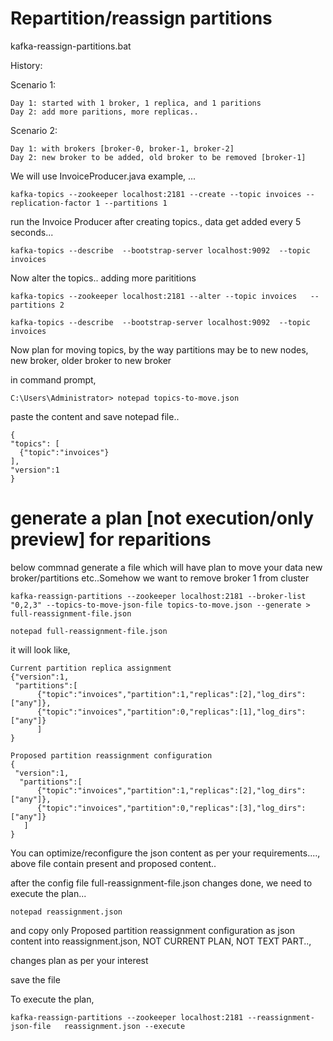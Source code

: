 # Repartition/reassign partitions

kafka-reassign-partitions.bat

History:

Scenario 1:
```
Day 1: started with 1 broker, 1 replica, and 1 paritions
Day 2: add more paritions, more replicas..
```
Scenario 2:

```
Day 1: with brokers [broker-0, broker-1, broker-2]
Day 2: new broker to be added, old broker to be removed [broker-1]
```

We will use InvoiceProducer.java example, ...

```
kafka-topics --zookeeper localhost:2181 --create --topic invoices --replication-factor 1 --partitions 1
```

run the Invoice Producer after creating topics., data get added every 5 seconds...

```
kafka-topics --describe  --bootstrap-server localhost:9092  --topic invoices
```

Now alter the topics.. adding more parititions

```
kafka-topics --zookeeper localhost:2181 --alter --topic invoices   --partitions 2
```


```
kafka-topics --describe  --bootstrap-server localhost:9092  --topic invoices
```


Now plan for moving topics, by the way partitions may be to new nodes, new broker, older broker to new broker

in command prompt, 
```
C:\Users\Administrator> notepad topics-to-move.json
```

paste the content and save notepad file..

```
{
"topics": [
  {"topic":"invoices"}
],
"version":1
}
```

# generate a plan [not execution/only preview] for reparitions

below commnad generate a file which will have plan to move your data new broker/partitions etc..Somehow we want to remove broker 1 from cluster

```
kafka-reassign-partitions --zookeeper localhost:2181 --broker-list "0,2,3" --topics-to-move-json-file topics-to-move.json --generate > full-reassignment-file.json
```

```
notepad full-reassignment-file.json
```

it will look like, 

```
Current partition replica assignment
{"version":1,
 "partitions":[
      {"topic":"invoices","partition":1,"replicas":[2],"log_dirs":["any"]},
      {"topic":"invoices","partition":0,"replicas":[1],"log_dirs":["any"]}
      ]
}

Proposed partition reassignment configuration
{
 "version":1,
  "partitions":[
      {"topic":"invoices","partition":1,"replicas":[2],"log_dirs":["any"]},
      {"topic":"invoices","partition":0,"replicas":[3],"log_dirs":["any"]}
   ]
}
```

You can optimize/reconfigure the json content as per your requirements...., above file contain present and proposed content.. 

after the config file full-reassignment-file.json changes done, we need to execute the plan...

```
notepad reassignment.json
```

and copy only Proposed partition reassignment configuration as json content into reassignment.json, NOT CURRENT PLAN, NOT TEXT PART.., 

changes plan as per  your interest

save the file


To execute the plan, 

```
kafka-reassign-partitions --zookeeper localhost:2181 --reassignment-json-file   reassignment.json --execute
```


